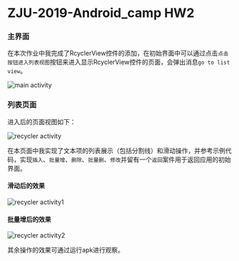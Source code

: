 # ZJU-2019-Android_camp HW2

### 主界面
在本次作业中我完成了RcyclerView控件的添加，在初始界面中可以通过点击`点击按钮进入列表视图`按钮来进入显示RcyclerView控件的页面，会弹出消息`go to list view`。

![main activity](https://github.com/ZJUn00b/ZJU-2019-Android_camp/blob/hw2/app/src/main/res/pics/main.jpg)

### 列表页面
进入后的页面视图如下：

![recycler activity](https://github.com/ZJUn00b/ZJU-2019-Android_camp/blob/hw2/app/src/main/res/pics/1main.jpg)

在本页面中我实现了文本项的列表展示（包括分割线）和滑动操作，并参考示例代码，实现`插入`、`批量增`、`删除`、`批量删`、`修改`并留有一个`返回`案件用于返回应用的初始界面。

#### 滑动后的效果
![recycler activity1](https://github.com/ZJUn00b/ZJU-2019-Android_camp/blob/hw2/app/src/main/res/pics/scroll.jpg)

#### 批量增后的效果
![recycler activity2](https://github.com/ZJUn00b/ZJU-2019-Android_camp/blob/hw2/app/src/main/res/pics/piliangzeng.jpg)

其余操作的效果可通过运行apk进行观察。

